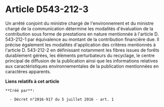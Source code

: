 # Article D543-212-3

Un arrêté conjoint du ministre chargé de l'environnement et du ministre chargé de la communication détermine les modalités
d'évaluation de la contribution sous forme de prestations en nature mentionnée à l'article D. 543-212-1 par équivalence au
montant de la contribution financière due. Il précise également les modalités d'application des critères mentionnés à
l'article D. 543-212-2 en définissant notamment les fibres issues de forêts durablement gérées, les éléments perturbateurs du
recyclage, le centre principal de diffusion de la publication ainsi que les informations relatives aux caractéristiques
environnementales de la publication mentionnées en caractères apparents.

**Liens relatifs à cet article**

	**Créé par**:

	  - Décret n°2016-917 du 5 juillet 2016 - art. 1
